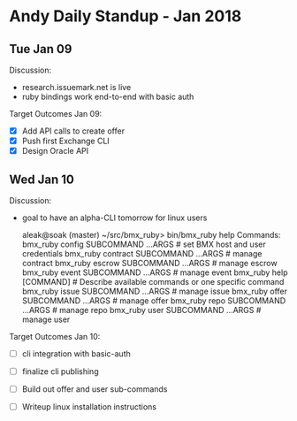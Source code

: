# Andy Daily Standup - Jan 2018

Tue Jan 09
----------------------------------------------

Discussion:
- research.issuemark.net is live
- ruby bindings work end-to-end with basic auth

Target Outcomes Jan 09:
- [x] Add API calls to create offer
- [x] Push first Exchange CLI
- [x] Design Oracle API

Wed Jan 10
----------------------------------------------

Discussion:

- goal to have an alpha-CLI tomorrow for linux users

    aleak@soak (master) ~/src/bmx_ruby> bin/bmx_ruby help
    Commands:
      bmx_ruby config SUBCOMMAND ...ARGS    # set BMX host and user credentials
      bmx_ruby contract SUBCOMMAND ...ARGS  # manage contract
      bmx_ruby escrow SUBCOMMAND ...ARGS    # manage escrow
      bmx_ruby event SUBCOMMAND ...ARGS     # manage event
      bmx_ruby help [COMMAND]               # Describe available commands or one specific command
      bmx_ruby issue SUBCOMMAND ...ARGS     # manage issue
      bmx_ruby offer SUBCOMMAND ...ARGS     # manage offer
      bmx_ruby repo SUBCOMMAND ...ARGS      # manage repo
      bmx_ruby user SUBCOMMAND ...ARGS      # manage user

Target Outcomes Jan 10:
- [ ] cli integration with basic-auth
- [ ] finalize cli publishing 
- [ ] Build out offer and user sub-commands
- [ ] Writeup linux installation instructions

